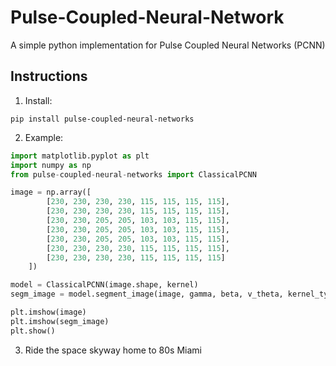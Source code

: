 # Pulse-Coupled-Neural-Network
A simple python implementation for Pulse Coupled Neural Networks (PCNN)


## Instructions

1. Install:

```
pip install pulse-coupled-neural-networks
```

2. Example:

```python
import matplotlib.pyplot as plt
import numpy as np
from pulse-coupled-neural-networks import ClassicalPCNN

image = np.array([
		[230, 230, 230, 230, 115, 115, 115, 115],
        [230, 230, 230, 230, 115, 115, 115, 115],
        [230, 230, 205, 205, 103, 103, 115, 115],
        [230, 230, 205, 205, 103, 103, 115, 115],
        [230, 230, 205, 205, 103, 103, 115, 115],
        [230, 230, 230, 230, 115, 115, 115, 115],
        [230, 230, 230, 230, 115, 115, 115, 115]
	])

model = ClassicalPCNN(image.shape, kernel)
segm_image = model.segment_image(image, gamma, beta, v_theta, kernel_type='gaussian')

plt.imshow(image)
plt.imshow(segm_image)
plt.show()
```

3. Ride the space skyway home to 80s Miami